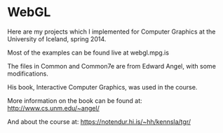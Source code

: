 WebGL
=====

Here are my projects which I implemented for Computer Graphics at the University of Iceland, spring 2014.

Most of the examples can be found live at webgl.mpg.is

The files in Common and Common7e are from Edward Angel, with some modifications.

His book, Interactive Computer Graphics, was used in the course.

More information on the book can be found at:
    http://www.cs.unm.edu/~angel/

And about the course at:
    https://notendur.hi.is/~hh/kennsla/tgr/
